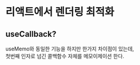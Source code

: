 # 리액트에서 렌더링 최적화

## useCallback?

useMemo와 동일한 기능을 하지만 한가지 차이점이 있는데,  
첫번째 인자로 넘긴 콜백함수 자체를 메모이제이션 한다.